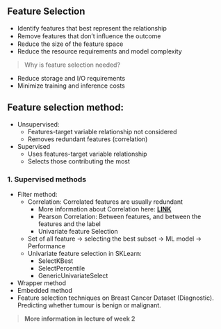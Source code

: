 ## Feature Selection
  + Identify features that best represent the relationship
  + Remove features that don’t inﬂuence the outcome
  + Reduce the size of the feature space
  + Reduce the resource requirements and model complexity
> Why is feature selection needed?
  + Reduce storage and I/O requirements
  + Minimize training and inference costs
## **Feature selection method:**
  + Unsupervised: 
      + Features-target variable relationship not considered
      + Removes redundant features (correlation)
  + Supervised
      + Uses features-target variable relationship
      + Selects those contributing the most
### 1. Supervised methods
  + Filter method:
     + Correlation: Correlated features are usually redundant
        + More information about Correlation here: **[LINK](https://towardsdatascience.com/why-feature-correlation-matters-a-lot-847e8ba439c4)**
        + Pearson Correlation: Between features, and between the features and the label
        + Univariate feature Selection
     + Set of all feature -> selecting the best subset -> ML model -> Performance
     + Univariate feature selection in SKLearn:
        + SelectKBest
        + SelectPercentile
        + GenericUnivariateSelect   
  + Wrapper method
  + Embedded method
  + Feature selection techniques on Breast Cancer Dataset (Diagnostic). Predicting whether tumour is benign or malignant.
> **More information in lecture of week 2**